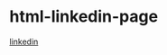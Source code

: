 # html-linkedin-page

[linkedin](https://github.io/mahmutmuhittincolak/html-linkedin-page/index.html)
